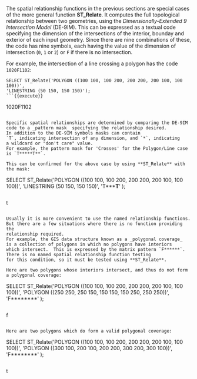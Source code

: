 The spatial relationship functions in the previous sections
are special cases of the more general function **ST_Relate**.
It computes the full topological relationship between two geometries,
using the
*Dimensionally-Extended 9 Intersection Model* (DE-9IM).
This can be expressed as a textual code
specifying the dimension of the intersections of
the interior, bounday and exterior of each input geometry.
Since there are nine combinations of these, the code has
nine symbols, each having the value of the dimension of
intersection (`0`, `1` or `2`) or `F` if there is no intersection.

For example, the intersection of a line crossing a polygon has the
code `1020F1102`:

```
SELECT ST_Relate('POLYGON ((100 100, 100 200, 200 200, 200 100, 100 100))',
'LINESTRING (50 150, 150 150)');
```{{execute}}

```
1020F1102
```

Specific spatial relationships are determined by comparing the DE-9IM code to a _pattern mask_ specifying the relationship desired.
In addition to the DE-9IM symbols masks can contain
`T`, indicating intersection of any dimension, and `*`, indicating
a wildcard or "don't care" value.
For example, the pattern mask for 'Crosses' for the Polygon/Line case is `T*****T**`.

This can be confirmed for the above case by using **ST_Relate** with the mask:

```
SELECT ST_Relate('POLYGON ((100 100, 100 200, 200 200, 200 100, 100 100))',
'LINESTRING (50 150, 150 150)',
'T*****T**' );
```{{execute}}

```
t
```

Usually it is more convenient to use the named relationship functions.
But there are a few situations where there is no function providing the
relationship required.
For example, the GIS data structure known as a _polygonal coverage_
is a collection of polygons in which no polygons have interiors
which intersect.  This is expressed by the matrix pattern `F******`.
There is no named spatial relationship function testing
for this condition, so it must be tested using **ST_Relate**.

Here are two polygons whose interiors intersect, and thus do not form
a polygonal coverage:

```
SELECT ST_Relate('POLYGON ((100 100, 100 200, 200 200, 200 100, 100 100))',
'POLYGON ((250 250, 250 150, 150 150, 150 250, 250 250))',
'F********' );
```{{execute}}

```
f
```

Here are two polygons which do form a valid polygonal coverage:

```
SELECT ST_Relate('POLYGON ((100 100, 100 200, 200 200, 200 100, 100 100))',
'POLYGON ((300 100, 200 100, 200 200, 300 200, 300 100))',
'F********' );
```{{execute}}

```
t
```
